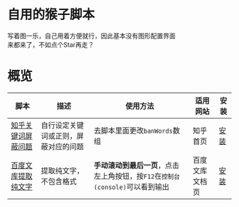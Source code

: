 # 自用的猴子脚本
写着图一乐，自己用着方便就行，因此基本没有图形配置界面   
来都来了，不如点个Star再走？     

# 概览
| 脚本                                                      | 描述                                 | 使用方法                                                                       | 适用网站       | 安装                                                                                       |
| --------------------------------------------------------- | ------------------------------------ | ------------------------------------------------------------------------------ | -------------- | ------------------------------------------------------------------------------------------ |
| [知乎关键词屏蔽问题](script/知乎按关键词屏蔽问题.user.js) | 自行设定关键词或正则，屏蔽对应的问题 | 去脚本里面更改`banWords`数组                                                   | 知乎首页       | [安装](https://github.com/liwh011/UserScript/raw/master/script/知乎关键词屏蔽问题.user.js) |
| [百度文库提取纯文字](script/百度文库提取纯文字.user.js)   | 提取纯文字，不包含格式               | **手动滚动到最后一页**，点击左上角按钮，按`F12`在`控制台(console)`可以看到输出 | 百度文库文档页 | [安装](https://github.com/liwh011/UserScript/raw/master/script/百度文库提取纯文字.user.js) |

